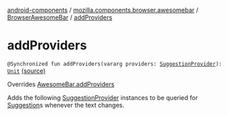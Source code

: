 [android-components](../../index.md) / [mozilla.components.browser.awesomebar](../index.md) / [BrowserAwesomeBar](index.md) / [addProviders](./add-providers.md)

# addProviders

`@Synchronized fun addProviders(vararg providers: `[`SuggestionProvider`](../../mozilla.components.concept.awesomebar/-awesome-bar/-suggestion-provider/index.md)`): `[`Unit`](https://kotlinlang.org/api/latest/jvm/stdlib/kotlin/-unit/index.html) [(source)](https://github.com/mozilla-mobile/android-components/blob/master/components/browser/awesomebar/src/main/java/mozilla/components/browser/awesomebar/BrowserAwesomeBar.kt#L99)

Overrides [AwesomeBar.addProviders](../../mozilla.components.concept.awesomebar/-awesome-bar/add-providers.md)

Adds the following [SuggestionProvider](../../mozilla.components.concept.awesomebar/-awesome-bar/-suggestion-provider/index.md) instances to be queried for [Suggestion](../../mozilla.components.concept.awesomebar/-awesome-bar/-suggestion/index.md)s whenever the text changes.

